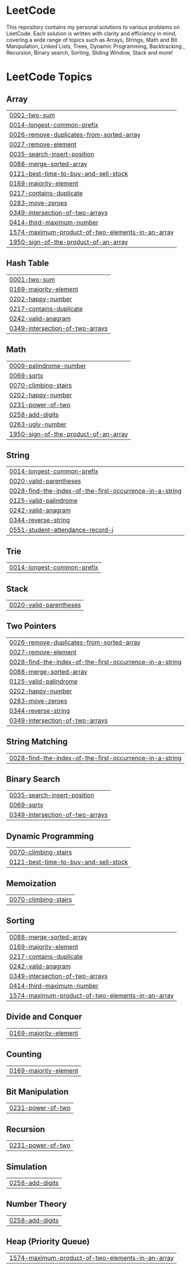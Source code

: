 # LeetCode
This repository contains my personal solutions to various problems on LeetCode. Each solution is written with clarity and efficiency in mind, covering a wide range of topics such as Arrays, Strings, Math and Bit Manipulation, Linked Lists, Trees, Dynamic Programming, Backtracking , Recursion, Binary search, Sorting, Sliding Window, Stack and more! 

<!---LeetCode Topics Start-->
# LeetCode Topics
## Array
|  |
| ------- |
| [0001-two-sum](https://github.com/Nikhila-Dhevi-R/LeetCode/tree/master/0001-two-sum) |
| [0014-longest-common-prefix](https://github.com/Nikhila-Dhevi-R/LeetCode/tree/master/0014-longest-common-prefix) |
| [0026-remove-duplicates-from-sorted-array](https://github.com/Nikhila-Dhevi-R/LeetCode/tree/master/0026-remove-duplicates-from-sorted-array) |
| [0027-remove-element](https://github.com/Nikhila-Dhevi-R/LeetCode/tree/master/0027-remove-element) |
| [0035-search-insert-position](https://github.com/Nikhila-Dhevi-R/LeetCode/tree/master/0035-search-insert-position) |
| [0088-merge-sorted-array](https://github.com/Nikhila-Dhevi-R/LeetCode/tree/master/0088-merge-sorted-array) |
| [0121-best-time-to-buy-and-sell-stock](https://github.com/Nikhila-Dhevi-R/LeetCode/tree/master/0121-best-time-to-buy-and-sell-stock) |
| [0169-majority-element](https://github.com/Nikhila-Dhevi-R/LeetCode/tree/master/0169-majority-element) |
| [0217-contains-duplicate](https://github.com/Nikhila-Dhevi-R/LeetCode/tree/master/0217-contains-duplicate) |
| [0283-move-zeroes](https://github.com/Nikhila-Dhevi-R/LeetCode/tree/master/0283-move-zeroes) |
| [0349-intersection-of-two-arrays](https://github.com/Nikhila-Dhevi-R/LeetCode/tree/master/0349-intersection-of-two-arrays) |
| [0414-third-maximum-number](https://github.com/Nikhila-Dhevi-R/LeetCode/tree/master/0414-third-maximum-number) |
| [1574-maximum-product-of-two-elements-in-an-array](https://github.com/Nikhila-Dhevi-R/LeetCode/tree/master/1574-maximum-product-of-two-elements-in-an-array) |
| [1950-sign-of-the-product-of-an-array](https://github.com/Nikhila-Dhevi-R/LeetCode/tree/master/1950-sign-of-the-product-of-an-array) |
## Hash Table
|  |
| ------- |
| [0001-two-sum](https://github.com/Nikhila-Dhevi-R/LeetCode/tree/master/0001-two-sum) |
| [0169-majority-element](https://github.com/Nikhila-Dhevi-R/LeetCode/tree/master/0169-majority-element) |
| [0202-happy-number](https://github.com/Nikhila-Dhevi-R/LeetCode/tree/master/0202-happy-number) |
| [0217-contains-duplicate](https://github.com/Nikhila-Dhevi-R/LeetCode/tree/master/0217-contains-duplicate) |
| [0242-valid-anagram](https://github.com/Nikhila-Dhevi-R/LeetCode/tree/master/0242-valid-anagram) |
| [0349-intersection-of-two-arrays](https://github.com/Nikhila-Dhevi-R/LeetCode/tree/master/0349-intersection-of-two-arrays) |
## Math
|  |
| ------- |
| [0009-palindrome-number](https://github.com/Nikhila-Dhevi-R/LeetCode/tree/master/0009-palindrome-number) |
| [0069-sqrtx](https://github.com/Nikhila-Dhevi-R/LeetCode/tree/master/0069-sqrtx) |
| [0070-climbing-stairs](https://github.com/Nikhila-Dhevi-R/LeetCode/tree/master/0070-climbing-stairs) |
| [0202-happy-number](https://github.com/Nikhila-Dhevi-R/LeetCode/tree/master/0202-happy-number) |
| [0231-power-of-two](https://github.com/Nikhila-Dhevi-R/LeetCode/tree/master/0231-power-of-two) |
| [0258-add-digits](https://github.com/Nikhila-Dhevi-R/LeetCode/tree/master/0258-add-digits) |
| [0263-ugly-number](https://github.com/Nikhila-Dhevi-R/LeetCode/tree/master/0263-ugly-number) |
| [1950-sign-of-the-product-of-an-array](https://github.com/Nikhila-Dhevi-R/LeetCode/tree/master/1950-sign-of-the-product-of-an-array) |
## String
|  |
| ------- |
| [0014-longest-common-prefix](https://github.com/Nikhila-Dhevi-R/LeetCode/tree/master/0014-longest-common-prefix) |
| [0020-valid-parentheses](https://github.com/Nikhila-Dhevi-R/LeetCode/tree/master/0020-valid-parentheses) |
| [0028-find-the-index-of-the-first-occurrence-in-a-string](https://github.com/Nikhila-Dhevi-R/LeetCode/tree/master/0028-find-the-index-of-the-first-occurrence-in-a-string) |
| [0125-valid-palindrome](https://github.com/Nikhila-Dhevi-R/LeetCode/tree/master/0125-valid-palindrome) |
| [0242-valid-anagram](https://github.com/Nikhila-Dhevi-R/LeetCode/tree/master/0242-valid-anagram) |
| [0344-reverse-string](https://github.com/Nikhila-Dhevi-R/LeetCode/tree/master/0344-reverse-string) |
| [0551-student-attendance-record-i](https://github.com/Nikhila-Dhevi-R/LeetCode/tree/master/0551-student-attendance-record-i) |
## Trie
|  |
| ------- |
| [0014-longest-common-prefix](https://github.com/Nikhila-Dhevi-R/LeetCode/tree/master/0014-longest-common-prefix) |
## Stack
|  |
| ------- |
| [0020-valid-parentheses](https://github.com/Nikhila-Dhevi-R/LeetCode/tree/master/0020-valid-parentheses) |
## Two Pointers
|  |
| ------- |
| [0026-remove-duplicates-from-sorted-array](https://github.com/Nikhila-Dhevi-R/LeetCode/tree/master/0026-remove-duplicates-from-sorted-array) |
| [0027-remove-element](https://github.com/Nikhila-Dhevi-R/LeetCode/tree/master/0027-remove-element) |
| [0028-find-the-index-of-the-first-occurrence-in-a-string](https://github.com/Nikhila-Dhevi-R/LeetCode/tree/master/0028-find-the-index-of-the-first-occurrence-in-a-string) |
| [0088-merge-sorted-array](https://github.com/Nikhila-Dhevi-R/LeetCode/tree/master/0088-merge-sorted-array) |
| [0125-valid-palindrome](https://github.com/Nikhila-Dhevi-R/LeetCode/tree/master/0125-valid-palindrome) |
| [0202-happy-number](https://github.com/Nikhila-Dhevi-R/LeetCode/tree/master/0202-happy-number) |
| [0283-move-zeroes](https://github.com/Nikhila-Dhevi-R/LeetCode/tree/master/0283-move-zeroes) |
| [0344-reverse-string](https://github.com/Nikhila-Dhevi-R/LeetCode/tree/master/0344-reverse-string) |
| [0349-intersection-of-two-arrays](https://github.com/Nikhila-Dhevi-R/LeetCode/tree/master/0349-intersection-of-two-arrays) |
## String Matching
|  |
| ------- |
| [0028-find-the-index-of-the-first-occurrence-in-a-string](https://github.com/Nikhila-Dhevi-R/LeetCode/tree/master/0028-find-the-index-of-the-first-occurrence-in-a-string) |
## Binary Search
|  |
| ------- |
| [0035-search-insert-position](https://github.com/Nikhila-Dhevi-R/LeetCode/tree/master/0035-search-insert-position) |
| [0069-sqrtx](https://github.com/Nikhila-Dhevi-R/LeetCode/tree/master/0069-sqrtx) |
| [0349-intersection-of-two-arrays](https://github.com/Nikhila-Dhevi-R/LeetCode/tree/master/0349-intersection-of-two-arrays) |
## Dynamic Programming
|  |
| ------- |
| [0070-climbing-stairs](https://github.com/Nikhila-Dhevi-R/LeetCode/tree/master/0070-climbing-stairs) |
| [0121-best-time-to-buy-and-sell-stock](https://github.com/Nikhila-Dhevi-R/LeetCode/tree/master/0121-best-time-to-buy-and-sell-stock) |
## Memoization
|  |
| ------- |
| [0070-climbing-stairs](https://github.com/Nikhila-Dhevi-R/LeetCode/tree/master/0070-climbing-stairs) |
## Sorting
|  |
| ------- |
| [0088-merge-sorted-array](https://github.com/Nikhila-Dhevi-R/LeetCode/tree/master/0088-merge-sorted-array) |
| [0169-majority-element](https://github.com/Nikhila-Dhevi-R/LeetCode/tree/master/0169-majority-element) |
| [0217-contains-duplicate](https://github.com/Nikhila-Dhevi-R/LeetCode/tree/master/0217-contains-duplicate) |
| [0242-valid-anagram](https://github.com/Nikhila-Dhevi-R/LeetCode/tree/master/0242-valid-anagram) |
| [0349-intersection-of-two-arrays](https://github.com/Nikhila-Dhevi-R/LeetCode/tree/master/0349-intersection-of-two-arrays) |
| [0414-third-maximum-number](https://github.com/Nikhila-Dhevi-R/LeetCode/tree/master/0414-third-maximum-number) |
| [1574-maximum-product-of-two-elements-in-an-array](https://github.com/Nikhila-Dhevi-R/LeetCode/tree/master/1574-maximum-product-of-two-elements-in-an-array) |
## Divide and Conquer
|  |
| ------- |
| [0169-majority-element](https://github.com/Nikhila-Dhevi-R/LeetCode/tree/master/0169-majority-element) |
## Counting
|  |
| ------- |
| [0169-majority-element](https://github.com/Nikhila-Dhevi-R/LeetCode/tree/master/0169-majority-element) |
## Bit Manipulation
|  |
| ------- |
| [0231-power-of-two](https://github.com/Nikhila-Dhevi-R/LeetCode/tree/master/0231-power-of-two) |
## Recursion
|  |
| ------- |
| [0231-power-of-two](https://github.com/Nikhila-Dhevi-R/LeetCode/tree/master/0231-power-of-two) |
## Simulation
|  |
| ------- |
| [0258-add-digits](https://github.com/Nikhila-Dhevi-R/LeetCode/tree/master/0258-add-digits) |
## Number Theory
|  |
| ------- |
| [0258-add-digits](https://github.com/Nikhila-Dhevi-R/LeetCode/tree/master/0258-add-digits) |
## Heap (Priority Queue)
|  |
| ------- |
| [1574-maximum-product-of-two-elements-in-an-array](https://github.com/Nikhila-Dhevi-R/LeetCode/tree/master/1574-maximum-product-of-two-elements-in-an-array) |
<!---LeetCode Topics End-->